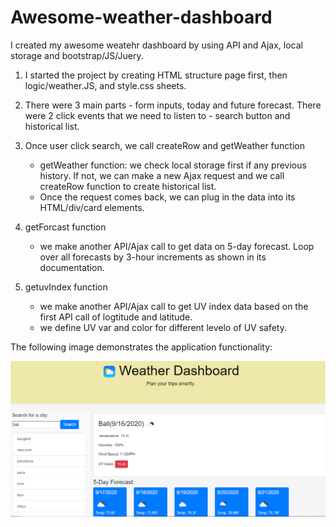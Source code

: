 # Awesome-weather-dashboard

I created my awesome weatehr dashboard by using API and Ajax, local storage and bootstrap/JS/Juery. 

1. I started the project by creating HTML structure page first, then logic/weather.JS, and style.css sheets.
2. There were 3 main parts - form inputs, today and future forecast. There were 2 click events that we need to listen to - search button and historical list. 
3. Once user click search, we call createRow and getWeather function 
    - getWeather function: we check local storage first if any previous history. If not, we can make a new Ajax request and we call createRow function to create historical list.  
    - Once the request comes back, we can plug in the data into its HTML/div/card elements. 

4. getForcast function
    - we make another API/Ajax call to get data on 5-day forecast. Loop over all forecasts by 3-hour increments as shown in its documentation.

5. getuvIndex function
    - we make another API/Ajax call to get UV index data based on the first API call of logtitude and latitude. 
    - we define UV var and color for different levelo of UV safety.


The following image demonstrates the application functionality:

![weather dashboard demo](./images/myapp.png)